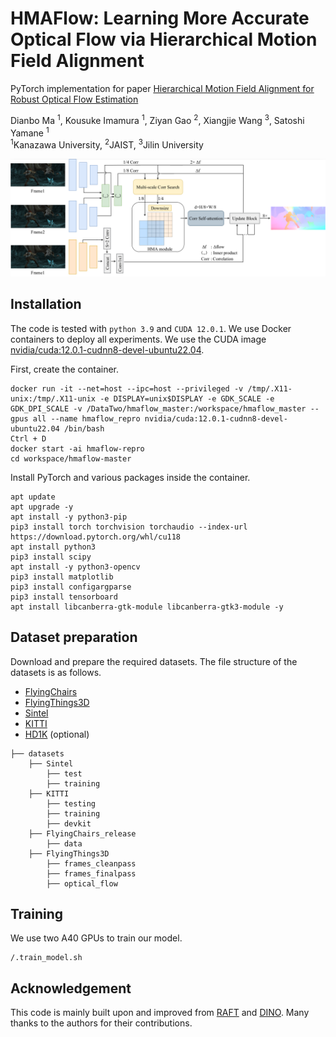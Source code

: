 # HMAFlow: Learning More Accurate Optical Flow via Hierarchical Motion Field Alignment
PyTorch implementation for paper [Hierarchical Motion Field Alignment for Robust Optical Flow Estimation](https://arxiv.org/abs/2409.05531)

Dianbo Ma <sup>1</sup>,
Kousuke Imamura <sup>1</sup>,
Ziyan Gao <sup>2</sup>,
Xiangjie Wang <sup>3</sup>,
Satoshi Yamane <sup>1</sup>
<br>
<sup>1</sup>Kanazawa University,  <sup>2</sup>JAIST,  <sup>3</sup>Jilin University<br/>

<img src="hmaflow.png">

## Installation
The code is tested with `python 3.9` and `CUDA 12.0.1`. We use Docker containers to deploy all experiments. We use the CUDA image [nvidia/cuda:12.0.1-cudnn8-devel-ubuntu22.04](https://hub.docker.com/r/nvidia/cuda/tags?name=12.0.1).

First, create the container.
```
docker run -it --net=host --ipc=host --privileged -v /tmp/.X11-unix:/tmp/.X11-unix -e DISPLAY=unix$DISPLAY -e GDK_SCALE -e GDK_DPI_SCALE -v /DataTwo/hmaflow_master:/workspace/hmaflow_master --gpus all --name hmaflow_repro nvidia/cuda:12.0.1-cudnn8-devel-ubuntu22.04 /bin/bash
Ctrl + D
docker start -ai hmaflow-repro
cd workspace/hmaflow-master
```
Install PyTorch and various packages inside the container.
```
apt update
apt upgrade -y
apt install -y python3-pip
pip3 install torch torchvision torchaudio --index-url https://download.pytorch.org/whl/cu118
apt install python3
pip3 install scipy
apt install -y python3-opencv
pip3 install matplotlib
pip3 install configargparse
pip3 install tensorboard
apt install libcanberra-gtk-module libcanberra-gtk3-module -y
```

## Dataset preparation
Download and prepare the required datasets. The file structure of the datasets is as follows.
* [FlyingChairs](https://lmb.informatik.uni-freiburg.de/resources/datasets/FlyingChairs.en.html#flyingchairs)
* [FlyingThings3D](https://lmb.informatik.uni-freiburg.de/resources/datasets/SceneFlowDatasets.en.html)
* [Sintel](http://sintel.is.tue.mpg.de/)
* [KITTI](http://www.cvlibs.net/datasets/kitti/eval_scene_flow.php?benchmark=flow)
* [HD1K](http://hci-benchmark.iwr.uni-heidelberg.de/) (optional)

```
├── datasets
    ├── Sintel
        ├── test
        ├── training
    ├── KITTI
        ├── testing
        ├── training
        ├── devkit
    ├── FlyingChairs_release
        ├── data
    ├── FlyingThings3D
        ├── frames_cleanpass
        ├── frames_finalpass
        ├── optical_flow
```

## Training
We use two A40 GPUs to train our model.
```
/.train_model.sh
```

## Acknowledgement
This code is mainly built upon and improved from [RAFT](https://github.com/princeton-vl/RAFT) and [DINO](https://github.com/facebookresearch/dino). Many thanks to the authors for their contributions.


